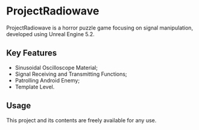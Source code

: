 # ProjectRadiowave
ProjectRadiowave is a horror puzzle game focusing on signal manipulation, developed using Unreal Engine 5.2.

## Key Features
- Sinusoidal Oscilloscope Material;
- Signal Receiving and Transmitting Functions;
- Patrolling Android Enemy;
- Template Level.

## Usage
This project and its contents are freely available for any use.
